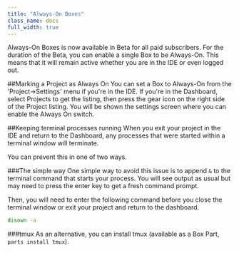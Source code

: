 ```yaml
---
title: "Always-On Boxes"
class_name: docs
full_width: true
---
```


Always-On Boxes is now available in Beta for all paid subscribers. For the duration of the Beta, you can enable a single Box to be Always-On. This means that it will remain active whether you are in the IDE or even logged out.

##Marking a Project as Always On
You can set a Box to Always-On from the 'Project->Settings' menu if you're in the IDE. If you're in the Dashboard, select Projects to get the listing, then press the gear icon on the right side of the Project listing. You will be shown the settings screen where you can enable the Always On switch.

##Keeping terminal processes running
When you exit your project in the IDE and return to the Dashboard, any processes that were started within a terminal window will terminate.

You can prevent this in one of two ways.

###The simple way
One simple way to avoid this issue is to append `&` to the terminal command that starts your process. You will see output as usual but may need to press the enter key to get a fresh command prompt. 

Then, you will need to enter the following command before you close the terminal window or exit your project and return to the dashboard.

```bash
disown -a
```

###tmux
As an alternative, you can install tmux (available as a Box Part, `parts install tmux`). 